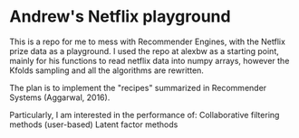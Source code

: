 # Andrew's Netflix playground 

This is a repo for me to mess with Recommender Engines, with the Netflix prize data as a playground.
I used the repo at alexbw as a starting point, mainly for his functions to read netflix data into numpy arrays, however the Kfolds sampling and all the algorithms are rewritten.

The plan is to implement the "recipes" summarized in Recommender Systems (Aggarwal, 2016).

Particularly, I am interested in the performance of:
Collaborative filtering methods (user-based)
Latent factor methods

